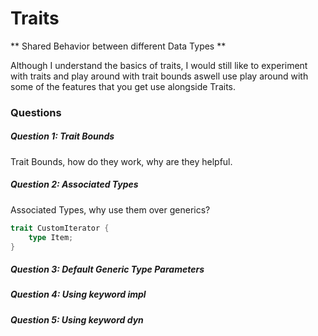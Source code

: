 # Traits

** Shared Behavior between different Data Types **

Although I understand the basics of traits, I would still like to
experiment with traits and play around with trait bounds aswell use play
around with some of the features that you get use alongside Traits.

### Questions

##### Question 1: Trait Bounds
Trait Bounds, how do they work, why are they helpful.

##### Question 2: Associated Types
Associated Types, why use them over generics?

```rust
trait CustomIterator {
    type Item;
}
```

##### Question 3: Default Generic Type Parameters

##### Question 4: Using keyword impl

##### Question 5: Using keyword dyn

